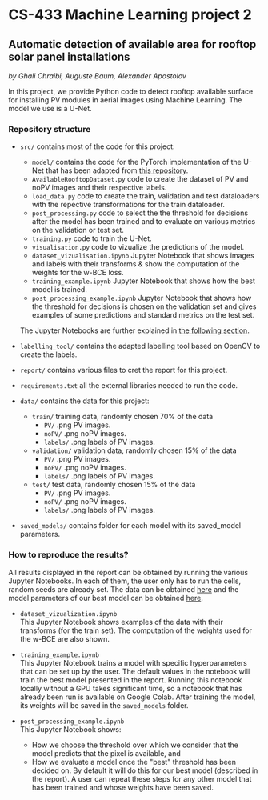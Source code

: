 # CS-433 Machine Learning project 2

## Automatic detection of available area for rooftop solar panel installations

*by Ghali Chraibi, Auguste Baum, Alexander Apostolov*

In this project, we provide Python code to detect rooftop available surface for installing PV modules in aerial images using Machine Learning. The model we use is a U-Net.


### Repository structure

- `src/` contains most of the code for this project:
    - `model/` contains the code for the PyTorch implementation of the U-Net that has been adapted from [this repository](https://github.com/milesial/Pytorch-UNet).
    - `AvailableRooftopDataset.py` code to create the dataset of PV and noPV images and their respective labels.
    - `load_data.py` code to create the train, validation and test dataloaders with the repective transformations for the train dataloader.
    - `post_processing.py` code to select the the threshold for decisions after the model has been trained and to evaluate on various metrics on the validation or test set.
    - `training.py` code to train the U-Net.
    - `visualisation.py` code to vizualize the predictions of the model.
    - `dataset_vizualisation.ipynb` Jupyter Notebook that shows images and labels with their transforms & show the computation of the weights for the w-BCE loss.
    - `training_example.ipynb` Jupyter Notebook that shows how the best model is trained.
    - `post_processing_example.ipynb` Jupyter Notebook that shows how the threshold for decisions is chosen on the validation set and gives examples of some predictions and standard metrics on the test set.

    The Jupyter Notebooks are further explained in [the following section](#how-to-reproduce-the-results).
- `labelling_tool/` contains the adapted labelling tool based on OpenCV to create the labels.
- `report/` contains various files to cret the report for this project.
- `requirements.txt` all the external libraries needed to run the code.
- `data/` contains the data for this project:
    - `train/` training data, randomly chosen 70% of the data
        - `PV/` .png PV images.
        - `noPV/` .png noPV images.
        - `labels/` .png labels of PV images.
    - `validation/` validation data, randomly chosen 15% of the data
        - `PV/` .png PV images.
        - `noPV/` .png noPV images.
        - `labels/` .png labels of PV images.
    - `test/` test data, randomly chosen 15% of the data
        - `PV/` .png PV images.
        - `noPV/` .png noPV images.
        - `labels/` .png labels of PV images.
- `saved_models/` contains folder for each model with its saved_model parameters.

### How to reproduce the results?

All results displayed in the report can be obtained by running the various Jupyter Notebooks. In each of them, the user only has to run the cells, random seeds are already set. The data can be obtained [here](https://drive.switch.ch/index.php/s/rLs7MnYr5mgp2cS) and the model parameters of our best model can be obtained [here](https://drive.switch.ch/index.php/s/21F8TGvd8UbCPJc).

- `dataset_vizualization.ipynb`<br/>
This Jupyter Notebook shows examples of the data with their transforms (for the train set). The computation of the weights used for the w-BCE are also shown.

- `training_example.ipynb`<br/>
This Jupyter Notebook trains a model with specific hyperparameters that can be set up by the user. The default values in the notebook will train the best model presented in the report. Running this notebook locally without a GPU takes significant time, so a notebook that has already been run is available on Google Colab. After training the model, its weights will be saved in the `saved_models` folder.

- `post_processing_example.ipynb`<br/>
This Jupyter Notebook shows:
  - How we choose the threshold over which we consider that the model predicts that the pixel is available, and
  - How we evaluate a model once the "best" threshold has been decided on.
By default it will do this for our best model (described in the report). A user can repeat these steps for any other model that has been trained and whose weights have been saved.
